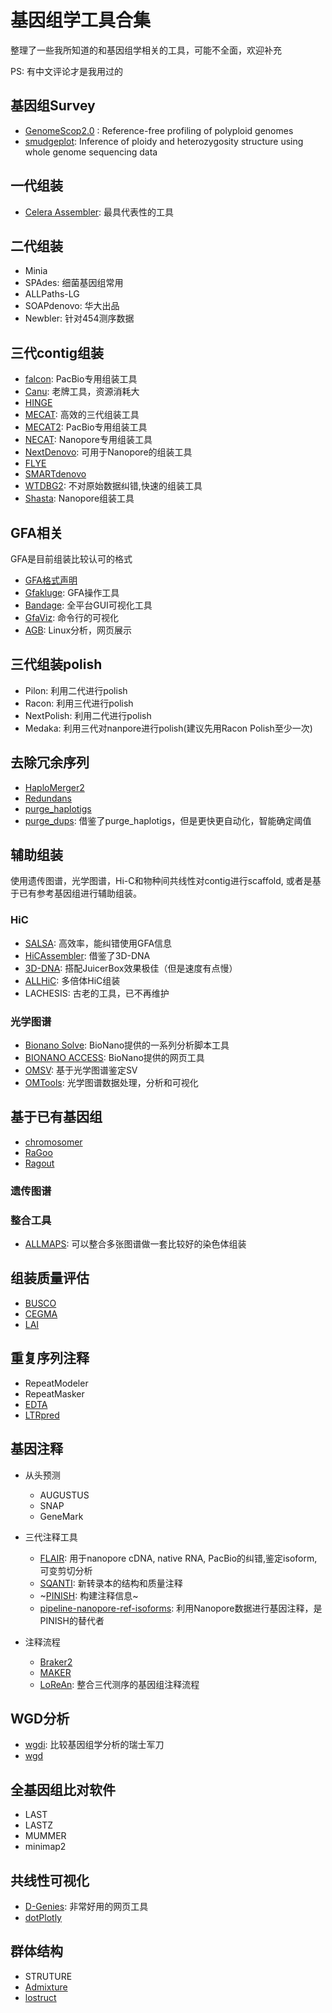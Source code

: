 # 基因组学工具合集

整理了一些我所知道的和基因组学相关的工具，可能不全面，欢迎补充

PS: 有中文评论才是我用过的

## 基因组Survey

- [GenomeScop2.0](https://github.com/tbenavi1/genomescope2.0) : Reference-free profiling of polyploid genomes
- [smudgeplot](https://github.com/KamilSJaron/smudgeplot): Inference of ploidy and heterozygosity structure using whole genome sequencing data

## 一代组装

- [Celera Assembler](http://wgs-assembler.sourceforge.net/): 最具代表性的工具
          
## 二代组装

- Minia
- SPAdes: 细菌基因组常用
- ALLPaths-LG
- SOAPdenovo: 华大出品
- Newbler: 针对454测序数据

## 三代contig组装

- [falcon](https://github.com/PacificBiosciences/pb-assembly): PacBio专用组装工具        
- [Canu](https://canu.readthedocs.io/en/latest/): 老牌工具，资源消耗大
- [HINGE](https://github.com/HingeAssembler/HINGE)
- [MECAT](https://github.com/xiaochuanle/MECAT): 高效的三代组装工具
- [MECAT2](https://github.com/xiaochuanle/MECAT2): PacBio专用组装工具
- [NECAT](https://github.com/xiaochuanle/NECAT): Nanopore专用组装工具
- [NextDenovo](https://github.com/Nextomics/NextDenovo): 可用于Nanopore的组装工具
- [FLYE](https://github.com/fenderglass/Flye)
- [SMARTdenovo](https://github.com/ruanjue/smartdenovo)       
- [WTDBG2](https://github.com/ruanjue/wtdbg2): 不对原始数据纠错,快速的组装工具
- [Shasta](https://github.com/chanzuckerberg/shasta): Nanopore组装工具

## GFA相关

GFA是目前组装比较认可的格式

- [GFA格式声明](http://gfa-spec.github.io/GFA-spec/GFA1.html)        
- [Gfakluge](https://github.com/edawson/gfakluge): GFA操作工具         
- [Bandage](https://github.com/rrwick/Bandage): 全平台GUI可视化工具
- [GfaViz](https://github.com/ggonnella/gfaviz): 命令行的可视化        
- [AGB](https://github.com/almiheenko/AGB): Linux分析，网页展示
          

##  三代组装polish

- Pilon: 利用二代进行polish
- Racon: 利用三代进行polish
- NextPolish: 利用二代进行polish
- Medaka: 利用三代对nanpore进行polish(建议先用Racon Polish至少一次)

## 去除冗余序列

- [HaploMerger2](https://github.com/mapleforest/HaploMerger2)
- [Redundans](https://github.com/lpryszcz/redundans)
- [purge_haplotigs](https://bitbucket.org/mroachawri/purge_haplotigs)
- [purge_dups](https://github.com/dfguan/purge_dups): 借鉴了purge_haplotigs，但是更快更自动化，智能确定阈值

##  辅助组装

使用遗传图谱，光学图谱，Hi-C和物种间共线性对contig进行scaffold, 或者是基于已有参考基因组进行辅助组装。

### HiC

- [SALSA](https://github.com/marbl/SALSA): 高效率，能纠错使用GFA信息
- [HiCAssembler](https://github.com/maxplanck-ie/HiCAssembler): 借鉴了3D-DNA
- [3D-DNA](https://github.com/theaidenlab/3d-dna): 搭配JuicerBox效果极佳（但是速度有点慢） 
- [ALLHiC](https://github.com/tangerzhang/ALLHiC): 多倍体HiC组装             
- LACHESIS: 古老的工具，已不再维护

### 光学图谱

- [Bionano Solve](https://bionanogenomics.com/support/software-downloads/): BioNano提供的一系列分析脚本工具
- [BIONANO ACCESS](https://bionanogenomics.com/support/software-downloads/): BioNano提供的网页工具
- [OMSV](http://yiplab.cse.cuhk.edu.hk/omsv/): 基于光学图谱鉴定SV
- [OMTools](https://github.com/TF-Chan-Lab/OMTools): 光学图谱数据处理，分析和可视化

## 基于已有基因组

- [chromosomer](https://github.com/gtamazian/chromosomer)
- [RaGoo](https://github.com/malonge/RaGOO)
- [Ragout](https://github.com/fenderglass/Ragout)

### 遗传图谱

### 整合工具

- [ALLMAPS](https://github.com/tanghaibao/jcvi/): 可以整合多张图谱做一套比较好的染色体组装

## 组装质量评估

- [BUSCO](https://busco.ezlab.org/)
- [CEGMA](http://korflab.ucdavis.edu/datasets/cegma/)
- [LAI](https://github.com/oushujun/LTR_retriever)

## 重复序列注释

- RepeatModeler
- RepeatMasker
- [EDTA](https://github.com/oushujun/EDTA)
- [LTRpred](https://hajkd.github.io/LTRpred/)
          

## 基因注释

- 从头预测
  - AUGUSTUS
  - SNAP
  - GeneMark

- 三代注释工具
  - [FLAIR](https://github.com/BrooksLabUCSC/flair): 用于nanopore cDNA, native RNA, PacBio的纠错,鉴定isoform,可变剪切分析
  - [SQANTI](https://bitbucket.org/ConesaLab/sqanti/src/master/): 新转录本的结构和质量注释
  - ~[PINISH](https://github.com/nanoporetech/pinfish): 构建注释信息~
  - [pipeline-nanopore-ref-isoforms](https://github.com/nanoporetech/pipeline-nanopore-ref-isoforms): 利用Nanopore数据进行基因注释，是PINISH的替代者
 
- 注释流程
  - [Braker2](https://github.com/Gaius-Augustus/BRAKER)
  - [MAKER](https://www.yandell-lab.org/software/maker.html)
  - [LoReAn](https://github.com/lfaino/LoReAn): 整合三代测序的基因组注释流程
             

## WGD分析

- [wgdi](https://github.com/SunPengChuan/wgdi/): 比较基因组学分析的瑞士军刀
- [wgd](https://github.com/arzwa/wgd)

## 全基因组比对软件

- LAST
- LASTZ
- MUMMER
- minimap2

## 共线性可视化

- [D-Genies](http://dgenies.toulouse.inra.fr/): 非常好用的网页工具
- [dotPlotly](https://github.com/tpoorten/dotPlotly)         

## 群体结构

- STRUTURE
- [Admixture](http://software.genetics.ucla.edu/admixture/)
- [lostruct](https://github.com/petrelharp/local_pca)
          
